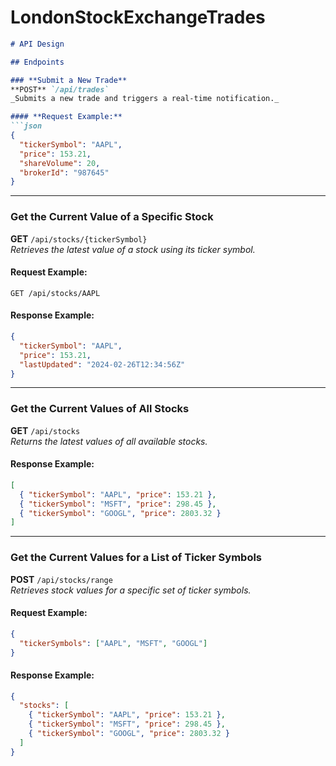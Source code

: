 # LondonStockExchangeTrades

```md
# API Design

## Endpoints

### **Submit a New Trade**
**POST** `/api/trades`  
_Submits a new trade and triggers a real-time notification._

#### **Request Example:**
```json
{
  "tickerSymbol": "AAPL",
  "price": 153.21,
  "shareVolume": 20,
  "brokerId": "987645"
}
```

---

### **Get the Current Value of a Specific Stock**
**GET** `/api/stocks/{tickerSymbol}`  
_Retrieves the latest value of a stock using its ticker symbol._

#### **Request Example:**
```http
GET /api/stocks/AAPL
```

#### **Response Example:**
```json
{
  "tickerSymbol": "AAPL",
  "price": 153.21,
  "lastUpdated": "2024-02-26T12:34:56Z"
}
```

---

### **Get the Current Values of All Stocks**
**GET** `/api/stocks`  
_Returns the latest values of all available stocks._

#### **Response Example:**
```json
[
  { "tickerSymbol": "AAPL", "price": 153.21 },
  { "tickerSymbol": "MSFT", "price": 298.45 },
  { "tickerSymbol": "GOOGL", "price": 2803.32 }
]
```

---

### **Get the Current Values for a List of Ticker Symbols**
**POST** `/api/stocks/range`  
_Retrieves stock values for a specific set of ticker symbols._

#### **Request Example:**
```json
{
  "tickerSymbols": ["AAPL", "MSFT", "GOOGL"]
}
```

#### **Response Example:**
```json
{
  "stocks": [
    { "tickerSymbol": "AAPL", "price": 153.21 },
    { "tickerSymbol": "MSFT", "price": 298.45 },
    { "tickerSymbol": "GOOGL", "price": 2803.32 }
  ]
}
```
```
